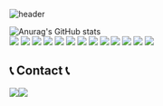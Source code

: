 ![header](https://capsule-render.vercel.app/api?type=rounded&color=timeGradient&text=Welcome%20to%20kimyoonseong's%20GitHub%20👋&animation=twinkling&fontSize=40&fontAlignY=50&fontAlign=50&height=180)

![Anurag's GitHub stats](https://github-readme-stats.vercel.app/api?username=kimyoonseong&show_icons=true&theme=radical)<br>
<img src="https://img.shields.io/badge/unity-000000?style=flat-square&logo=unity&logoColor=white"/>
<img src="https://img.shields.io/badge/JAVA-007396?style=for-the-badge&logo=java&logoColor=white">
<img src="https://img.shields.io/badge/MySQL-4479A1?style=for-the-badge&logo=MySQL&logoColor=white">
<img src="https://img.shields.io/badge/Eclipse-2C2255?style=for-the-badge&logo=Eclipse%20IDE&logoColor=white">
<img src="https://img.shields.io/badge/c++-00599C?style=flat-square&logo=cplusplus&logoColor=white"/>
<img src="https://img.shields.io/badge/Python-3776AB?style=flat-square&logo=Python-3776AB&logoColor=white"/>
<img src="https://img.shields.io/badge/Spring-6DB33F?style=flat-square&logo=spring&logoColor=white">
<img src="https://img.shields.io/badge/Spring Boot-6DB33F?style=flat-square&logo=spring-boot&logoColor=white">
<img src="https://img.shields.io/badge/Visual Studio Code-007ACC?style=flat-square&logo=visual-studio-code&logoColor=white">
<img src="https://img.shields.io/badge/Visual Studio-5C2D91?style=flat-square&logo=visual-studio&logoColor=white">
 <img src="https://img.shields.io/badge/Eclipse IDE-2C2255?style=flat-square&logo=eclipse-ide&logoColor=white">
<img src="https://img.shields.io/badge/Git-F05032?style=flat-square&logo=git&logoColor=white">
<img src="https://img.shields.io/badge/GitHub-181717?style=flat-square&logo=github&logoColor=white">

## 📞 Contact 📞
<div style="display:flex; flex-direction:row;">
    <a href="mailto:dannyk977@gmail.com">
        <img src="https://img.shields.io/badge/Gmail-EA4335?style=for-the-badge&logo=Gmail&logoColor=white"> 
    </a>
    <a href="https://www.instagram.com/walaos/">
        <img src="https://img.shields.io/badge/Instagram-E4405F?style=for-the-badge&logo=Instagram&logoColor=white"> 
    </a>

</div><br>
<!--
**kimyoonseong/kimyoonseong** is a ✨ _special_ ✨ repository because its `README.md` (this file) appears on your GitHub profile.

Here are some ideas to get you started:
<a href="버튼을 눌렀을 때 이동할 링크" target="_blank"><img src="https://img.shields.io/badge/뱃지레이블-배경색?style=뱃지모양&logo=로고&logoColor=로고색상"/></a>
![Anurag's GitHub stats](https://github-readme-stats.vercel.app/api?username=dannyk97@naver.com&show_icons=true&theme=radical)
- 🔭 I’m currently working on ...
- 🌱 I’m currently learning ...
- 👯 I’m looking to collaborate on ...
- 🤔 I’m looking for help with ...
- 💬 Ask me about ...
- 📫 How to reach me: ...
- 😄 Pronouns: ...
- ⚡ Fun fact: ...
-->
